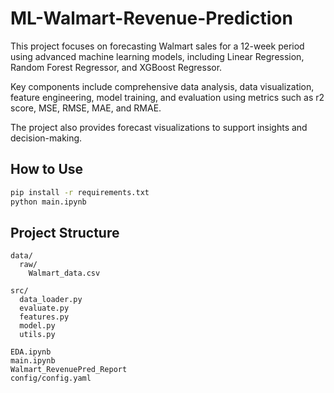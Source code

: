 # ML-Walmart-Revenue-Prediction

This project focuses on forecasting Walmart sales for a 12-week period using advanced machine learning models, including Linear Regression, Random Forest Regressor, and XGBoost Regressor.

Key components include comprehensive data analysis, data visualization, feature engineering, model training, and evaluation using metrics such as r2 score, MSE, RMSE, MAE, and RMAE. 

The project also provides forecast visualizations to support insights and decision-making.


## How to Use
```bash
pip install -r requirements.txt
python main.ipynb
```

## Project Structure
```
data/
  raw/
    Walmart_data.csv

src/
  data_loader.py
  evaluate.py
  features.py
  model.py
  utils.py

EDA.ipynb
main.ipynb
Walmart_RevenuePred_Report
config/config.yaml
```